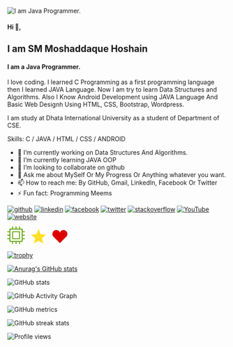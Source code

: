 ![I am Java Programmer.](https://media.licdn.com/dms/image/D5616AQHgftXiZA8Ggg/profile-displaybackgroundimage-shrink_350_1400/0/1676240488680?e=1681948800&v=beta&t=TGQSWFKaWqRvrBcUIUFh4g4XI9mhkCaMzDlKrIVSL6o)
#### Hi 👋,
## I am SM Moshaddaque Hoshain

#### I am a Java Programmer.

I love coding. I learned C Programming as a first programming language then I learned JAVA Language. Now I am try to learn Data Structures and Algorithms. Also I Know Android Development using JAVA Language And Basic Web Designh Using HTML, CSS, Bootstrap, Wordpress.

I am study at Dhata International University as a student of Department of CSE.

Skills: C / JAVA / HTML / CSS / ANDROID

- 🔭 I’m currently working on Data Structures And Algorithms. 
- 🌱 I’m currently learning JAVA OOP 
- 👯 I’m looking to collaborate on github 
- 💬 Ask me about MySelf Or My Progress Or Anything whatever you want. 
- 📫 How to reach me: By GitHub, Gmail, LinkedIn, Facebook Or Twitter 
- ⚡ Fun fact: Programming Meems 


[<img src='https://cdn.jsdelivr.net/npm/simple-icons@3.0.1/icons/github.svg' alt='github' height='40'>](https://github.com/moshaddaque)  [<img src='https://cdn.jsdelivr.net/npm/simple-icons@3.0.1/icons/linkedin.svg' alt='linkedin' height='40'>](https://www.linkedin.com/in/moshaddaque/)  [<img src='https://cdn.jsdelivr.net/npm/simple-icons@3.0.1/icons/facebook.svg' alt='facebook' height='40'>](https://www.facebook.com/moshaddaque.sm)  [<img src='https://cdn.jsdelivr.net/npm/simple-icons@3.0.1/icons/twitter.svg' alt='twitter' height='40'>](https://twitter.com/@moshaddaque)  [<img src='https://cdn.jsdelivr.net/npm/simple-icons@3.0.1/icons/stackoverflow.svg' alt='stackoverflow' height='40'>](https://stackoverflow.com/users/21200029)  [<img src='https://cdn.jsdelivr.net/npm/simple-icons@3.0.1/icons/youtube.svg' alt='YouTube' height='40'>](https://www.youtube.com/channel/https://www.youtube.com/channel/UCOlrdzVs98oCwL2NlszqtpQ)  [<img src='https://cdn.jsdelivr.net/npm/simple-icons@3.0.1/icons/icloud.svg' alt='website' height='40'>](https://moshaddaque.blogspot.com/)  

<a href='https://docs.github.com/en/developers'><img src='https://raw.githubusercontent.com/acervenky/animated-github-badges/master/assets/devbadge.gif' width='40' height='40'></a> <a href='https://stars.github.com/'><img src='https://raw.githubusercontent.com/acervenky/animated-github-badges/master/assets/starbadge.gif' width='35' height='35'></a> <a href='https://docs.github.com/en/github/supporting-the-open-source-community-with-github-sponsors'><img src='https://raw.githubusercontent.com/acervenky/animated-github-badges/master/assets/sponsorbadge.gif' width='35' height='35'></a> 

[![trophy](https://github-profile-trophy.vercel.app/?username=moshaddaque)](https://github.com/ryo-ma/github-profile-trophy)

<!-- [![Top Langs](https://github-readme-stats.vercel.app/api/top-langs/?username=moshaddaque)](https://github.com/anuraghazra/github-readme-stats) -->
[![Anurag's GitHub stats](https://github-readme-stats.vercel.app/api?username=moshaddaque)](https://github.com/anuraghazra/github-readme-stats)

![GitHub stats](https://github-readme-stats.vercel.app/api?username=moshaddaque&show_icons=true&count_private=true)  

![GitHub Activity Graph](https://activity-graph.herokuapp.com/graph?username=moshaddaque)  

![GitHub metrics](https://metrics.lecoq.io/moshaddaque)  

![GitHub streak stats](https://streak-stats.demolab.com/?user=moshaddaque)  

![Profile views](https://gpvc.arturio.dev/moshaddaque)  

